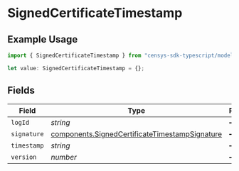 # SignedCertificateTimestamp

## Example Usage

```typescript
import { SignedCertificateTimestamp } from "censys-sdk-typescript/models/components";

let value: SignedCertificateTimestamp = {};
```

## Fields

| Field                                                                                                            | Type                                                                                                             | Required                                                                                                         | Description                                                                                                      |
| ---------------------------------------------------------------------------------------------------------------- | ---------------------------------------------------------------------------------------------------------------- | ---------------------------------------------------------------------------------------------------------------- | ---------------------------------------------------------------------------------------------------------------- |
| `logId`                                                                                                          | *string*                                                                                                         | :heavy_minus_sign:                                                                                               | N/A                                                                                                              |
| `signature`                                                                                                      | [components.SignedCertificateTimestampSignature](../../models/components/signedcertificatetimestampsignature.md) | :heavy_minus_sign:                                                                                               | N/A                                                                                                              |
| `timestamp`                                                                                                      | *string*                                                                                                         | :heavy_minus_sign:                                                                                               | N/A                                                                                                              |
| `version`                                                                                                        | *number*                                                                                                         | :heavy_minus_sign:                                                                                               | N/A                                                                                                              |